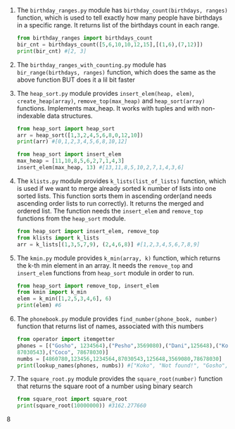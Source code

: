 1. The `birthday_ranges.py` module has `birthday_count(birthdays, ranges)`
   function, which is used to tell exactly how many people have birthdays
   in a specific range.
   It returns list of the birthdays count in each range.
 
   ```python
   from birthday_ranges import birthdays_count
   bir_cnt = birthdays_count([5,6,10,10,12,15],[(1,6),(7,12)])
   print(bir_cnt) #[2, 3]
   ``` 
2. The `birthday_ranges_with_counting.py` module has `bir_range(birthdays, ranges)`
   function, which does the same as the above function BUT does it a lil bit faster

3. The `heap_sort.py` module provides `insert_elem(heap, elem)`, `create_heap(array)`,
   `remove_top(max_heap)` and `heap_sort(array)` functions.
    Implements max_heap.
    It works with tuples and with non-indexable data structures.
    ```python
    from heap_sort import heap_sort
    arr = heap_sort([1,3,2,4,5,6,8,0,12,10])
    print(arr) #[0,1,2,3,4,5,6,8,10,12]
    ``` 
    ```python
    from heap_sort import insert_elem
    max_heap = [11,10,8,5,6,2,7,1,4,3]
    insert_elem(max_heap, 13) #[13,11,8,5,10,2,7,1,4,3,6]
    ```
4.  The `klists.py` module provides `k_lists(list_of_lists)` function, which is used if we want     to merge already sorted k number of lists into one sorted lists. This function sorts
    them in ascending order(and needs ascending order lists to run correctly).
    It returns the merged and ordered list.
    The function needs the `insert_elem` and `remove_top` functions from the `heap_sort`
    module.

    ```python
    from heap_sort import insert_elem, remove_top
    from klists import k_lists
    arr = k_lists[(1,3,5,7,9), (2,4,6,8)] #[1,2,3,4,5,6,7,8,9]
    ``` 

5. The `kmin.py` module provides `k_min(array, k)` function, which returns the k-th min 
   element in an array.
   It needs the `remove_top` and `insert_elem` functions from `heap_sort` module in order to 
   run.

   ```python
   from heap_sort import remove_top, insert_elem
   from kmin import k_min
   elem = k_min([1,2,5,3,4,6], 6)
   print(elem) #6
   ```
6. The `phonebook.py` module provides `find_number(phone_book, number)` function that returns
   list of names, associated with this numbers

   ```python
   from operator import itemgetter
   phones = [("Gosho", 1234564),("Pesho",3569080),("Dani",125648),("Koko", 4860780),("Ivo",
   87030543),("Coco", 78678030)]
   numbs = [4860780,123456,1234564,87030543,125648,3569080,78678030]
   print(lookup_names(phones, numbs)) #["Koko", "Not found!", "Gosho","Ivo", "Not found!","Not found!", "Coco"]
   ```
7. The `square_root.py` module provides the `square_root(number)` function that returns the 
   square root of a number using binary search

   ```python
   from square_root import square_root
   print(square_root(10000000)) #3162.277660
   ```

8
